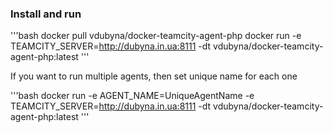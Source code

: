 ### Install and run

'''bash
docker pull vdubyna/docker-teamcity-agent-php
docker run -e TEAMCITY_SERVER=http://dubyna.in.ua:8111 -dt vdubyna/docker-teamcity-agent-php:latest
'''

If you want to run multiple agents, then set unique name for each one

'''bash
docker run -e AGENT_NAME=UniqueAgentName -e TEAMCITY_SERVER=http://dubyna.in.ua:8111 -dt vdubyna/docker-teamcity-agent-php:latest
'''
